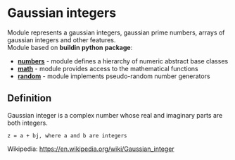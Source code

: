 # Gaussian integers
Module represents a gaussian integers, gaussian prime numbers, arrays of gaussian integers and other features.\
Module based on __buildin__ __python__ __package__:
* [__numbers__](https://docs.python.org/3/library/numbers.html) - module defines a hierarchy of numeric abstract base classes
* [__math__](https://docs.python.org/3/library/math.html) - module provides access to the mathematical functions
* [__random__](https://docs.python.org/3/library/random.html) - module implements pseudo-random number generators
## Definition
Gaussian integer is a complex number whose real and imaginary parts are both integers.
 
```z = a + bj, where a and b are integers```

Wikipedia: https://en.wikipedia.org/wiki/Gaussian_integer
